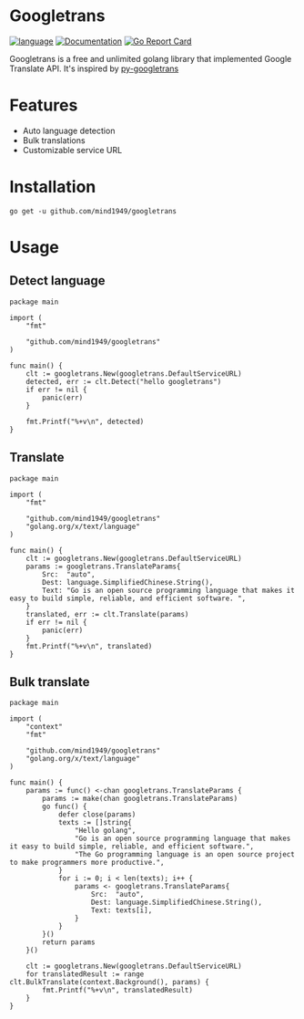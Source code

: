 # Googletrans

[![language](https://img.shields.io/badge/language-Golang-blue)](https://golang.org/)
[![Documentation](https://godoc.org/github.com/mind1949/googletrans?status.svg)](https://godoc.org/github.com/mind1949/googletrans)
[![Go Report Card](https://goreportcard.com/badge/github.com/mind1949/googletrans)](https://goreportcard.com/report/github.com/mind1949/googletrans)

Googletrans is a free and unlimited golang library that implemented Google Translate API.
It's inspired by [py-googletrans](https://github.com/ssut/py-googletrans)

# Features
* Auto language detection
* Bulk translations
* Customizable service URL
 
# Installation

```
go get -u github.com/mind1949/googletrans
```

# Usage

## Detect language
```golang
package main

import (
	"fmt"

	"github.com/mind1949/googletrans"
)

func main() {
	clt := googletrans.New(googletrans.DefaultServiceURL)
	detected, err := clt.Detect("hello googletrans")
	if err != nil {
		panic(err)
	}

	fmt.Printf("%+v\n", detected)
}

```

## Translate
```golang
package main

import (
	"fmt"

	"github.com/mind1949/googletrans"
	"golang.org/x/text/language"
)

func main() {
	clt := googletrans.New(googletrans.DefaultServiceURL)
	params := googletrans.TranslateParams{
		Src:  "auto",
		Dest: language.SimplifiedChinese.String(),
		Text: "Go is an open source programming language that makes it easy to build simple, reliable, and efficient software. ",
	}
	translated, err := clt.Translate(params)
	if err != nil {
		panic(err)
	}
	fmt.Printf("%+v\n", translated)
}
```

## Bulk translate
```golang
package main

import (
	"context"
	"fmt"

	"github.com/mind1949/googletrans"
	"golang.org/x/text/language"
)

func main() {
	params := func() <-chan googletrans.TranslateParams {
		params := make(chan googletrans.TranslateParams)
		go func() {
			defer close(params)
			texts := []string{
				"Hello golang",
				"Go is an open source programming language that makes it easy to build simple, reliable, and efficient software.",
				"The Go programming language is an open source project to make programmers more productive.",
			}
			for i := 0; i < len(texts); i++ {
				params <- googletrans.TranslateParams{
					Src:  "auto",
					Dest: language.SimplifiedChinese.String(),
					Text: texts[i],
				}
			}
		}()
		return params
	}()

	clt := googletrans.New(googletrans.DefaultServiceURL)
	for translatedResult := range clt.BulkTranslate(context.Background(), params) {
		fmt.Printf("%+v\n", translatedResult)
	}
}
```
